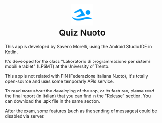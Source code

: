 <h1 align="center">
    <br>
    <img width="70" src="images/swimming_icon.svg" alt="App icon" />
    <br>
    Quiz Nuoto
    <br>
</h1>

This app is developed by Saverio Morelli, using the Android Studio IDE in Kotlin.

It's developed for the class "Laboratorio di programmazione per sistemi mobili e tablet" (LPSMT) at the University of Trento.

This app is not related with FIN (Federazione Italiana Nuoto), it's totally open-source and uses some temporarly APIs service.

To read more about the developing of the app, or its features, please read the final report (in Italian) that you can find in the "Release" section.
You can download the .apk file in the same section.

After the exam, some features (such as the sending of messages) could be disabled via server.
